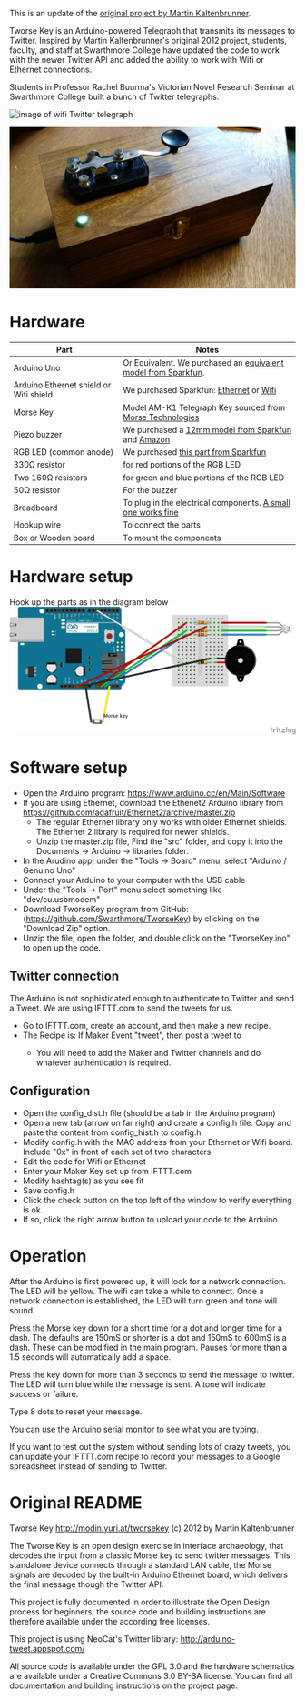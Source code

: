 This is an update of the [original project by Martin Kaltenbrunner](http://modin.yuri.at/tworsekey).

Tworse Key is an Arduino-powered Telegraph that transmits its messages to Twitter.  Inspired by Martin Kaltenbrunner's original 2012 project, students, faculty, and staff at Swarthmore College have updated the code to work with the newer Twitter API and added the ability to work with Wifi or Ethernet connections.  

Students in Professor Rachel Buurma's Victorian Novel Research Seminar at Swarthmore College built a bunch of Twitter telegraphs.

![image of wifi Twitter telegraph](https://lh3.googleusercontent.com/L02vxvcqnI_aJqlpOlvz9yQV1sykd9xZOuwSR3vdNPqIrvYjRj3Nb9NSxXWy8DGmM5ELPkIyb-HGlXI2lQlwzxKvjPnNICS9roqN3yR-_pXc6AnJ9x_dknc8qKv7bbuUJW2GJueqtCfxj1X24WizBp3ydMcxCI7p5xNIp5lhBP7gXx_B34gGgOoR4xIk0mauP5L5Sy9te_qb0CckUN2KW803__KYdZEcrgqCkC_YU2Qd-6pOw0VMmBL78JfodfzjIrKOaIVyUWIdOzoYfQfGt4V3yXfPJcVwogJp8HbBVXGy51NDY4d0pQSpzc5_nxzlyGQb-0utbFdXNlhn9y9TyoxvuDYFyx4dxlDnSVzsGYsE3n3DotesAz2dZYshgrj5lfrSCgxhBvat7kL0fwE5r9SMPZOyUcmAeyjDkREmzZx8Q473j9Rty7UWhkuZYQjyzC7Ajg0_JzpH7K1rAvmNr8uhSwTxxz9K0anaj8lFtim_tGTxmgJ4Cwtpdxh8Htcq4qsTBOhdUe8FZEXaFVNWZwg53Ymf6pXjo2mdYMoLQG5UZNtwqQxvhsQrO0lGto96PjMR=w1280-h505-no "Image of Twitter telegraph")

![image of Twitter telegraph](https://raw.githubusercontent.com/Swarthmore/TworseKey/gh-pages/telegraph_pic1.jpg "Image of Twitter telegraph")

# Hardware
Part| Notes
--- | --- 
Arduino Uno | Or Equivalent.  We purchased an [equivalent model from Sparkfun](https://www.sparkfun.com/products/12757).
Arduino Ethernet shield or Wifi shield | We purchased Sparkfun: [Ethernet](https://www.sparkfun.com/products/11229) or [Wifi](https://www.sparkfun.com/products/11287)
Morse Key|Model AM-K1 Telegraph Key sourced from [Morse Technologies](http://mtechnologies.com/) 
Piezo buzzer| We purchased a [12mm model from Sparkfun](https://www.sparkfun.com/products/7950) and [Amazon](http://www.amazon.com/Terminals-Electronic-Continuous-Sound-Buzzer/dp/B00B0Q4KKO/ref=sr_1_7)
RGB LED (common anode)| We purchased [this part from Sparkfun](https://www.sparkfun.com/products/10821)
330&Omega; resistor| for red portions of the RGB LED
Two 160&Omega; resistors| for green and blue portions of the RGB LED
50&Omega; resistor|For the buzzer
Breadboard | To plug in the electrical components. [A small one works fine](https://www.sparkfun.com/products/12046)
Hookup wire | To connect the parts 
Box or Wooden board | To mount the components


# Hardware setup 
Hook up the parts as in the diagram below
![circuit diagram](https://raw.githubusercontent.com/Swarthmore/TworseKey/master/Circuit%20Diagram_bb.png "Circuit diagram")

# Software setup
* Open the Arduino program: https://www.arduino.cc/en/Main/Software
* If you are using Ethernet, download the Ethenet2 Arduino library from https://github.com/adafruit/Ethernet2/archive/master.zip
  * The regular Ethernet library only works with older Ethernet shields.  The Ethernet 2 library is required for newer shields.
  * Unzip the master.zip file, Find the "src" folder, and copy it into the Documents → Arduino → libraries folder.
* In the Arudino app, under  the "Tools → Board" menu, select "Arduino / Genuino Uno"
* Connect your Arduino to your computer with the USB cable
* Under the "Tools → Port" menu select something like "dev/cu.usbmodem"
* Download TworseKey program from GitHub: (https://github.com/Swarthmore/TworseKey) by clicking on the "Download Zip" option.
* Unzip the file, open the folder, and double click on the "TworseKey.ino" to open up the code.

## Twitter connection
The Arduino is not sophisticated enough to authenticate to Twitter and send a Tweet.  We are using IFTTT.com to send the tweets for us.  
* Go to IFTTT.com, create an account, and then make a new recipe.  
* The Recipe is: If Maker Event "tweet", then post a tweet to <your Twitter handle>
  * You will need to add the Maker and Twitter channels and do whatever authentication is required.

## Configuration
* Open the config_dist.h file (should be a tab in the Arduino program)
* Open a new tab (arrow on far right) and create a config.h file.  Copy and paste the content from config_hist.h to config.h
* Modify config.h with the MAC address from your Ethernet or Wifi board.  Include "0x" in front of each set of two characters
* Edit the code for Wifi or Ethernet
* Enter your Maker Key set up from IFTTT.com
* Modify hashtag(s) as you see fit
* Save config.h
* Click the check button on the top left of the window to verify everything is ok. 
* If so, click the right arrow button to upload your code to the Arduino

# Operation
After the Arduino is first powered up, it will look for a network connection. The LED will be yellow.  The wifi can take a while to connect.  Once a network connection is established, the LED will turn green and tone will sound.

Press the Morse key down for a short time for a dot and longer time for a dash.  The defaults are 150mS or shorter is a dot and 150mS to 600mS is a dash.  These can be modified in the main program. Pauses for more than a 1.5 seconds will automatically add a space.

Press the key down for more than 3 seconds to send the message to twitter.  The LED will turn blue while the message is sent.  A tone will indicate success or failure.  

Type 8 dots to reset your message.

You can use the Arduino serial monitor to see what you are typing.  

If you want to test out the system without sending lots of crazy tweets, you can update your IFTTT.com recipe to record your messages to a Google spreadsheet instead of sending to Twitter.  


# Original README
Tworse Key http://modin.yuri.at/tworsekey
(c) 2012 by Martin Kaltenbrunner

The Tworse Key is an open design exercise in interface archaeology,  that decodes the input from a classic Morse key to send twitter messages. This standalone device connects through a standard LAN cable, the Morse signals are decoded by the built-in Arduino Ethernet board, which delivers the final message though the Twitter API. 

This project is fully documented in order to illustrate the Open Design process for beginners, the source code and building instructions are therefore available under the according free licenses. 

This project is using NeoCat's Twitter library:
http://arduino-tweet.appspot.com/

All source code is available under the GPL 3.0 and the hardware schematics are available under a Creative Commons 3.0 BY-SA license. You can find all documentation and building instructions on the project page.
